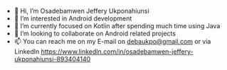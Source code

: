 - 👋 Hi, I’m Osadebamwen Jeffery Ukponahiunsi
- 👀 I’m interested in Android development
- 🌱 I’m currently focused on Kotlin after spending much time using Java
- 💞️ I’m looking to collaborate on Android related projects
- 📫 You can reach me on my E-mail on debaukpo@gmail.com or via LinkedIn https://www.linkedIn.com/in/osadebamwen-jeffery-ukponahiunsi-893404140

<!---
deba-jeff/deba-jeff is a ✨ special ✨ repository because its `README.md` (this file) appears on your GitHub profile.
You can click the Preview link to take a look at your changes.
--->

